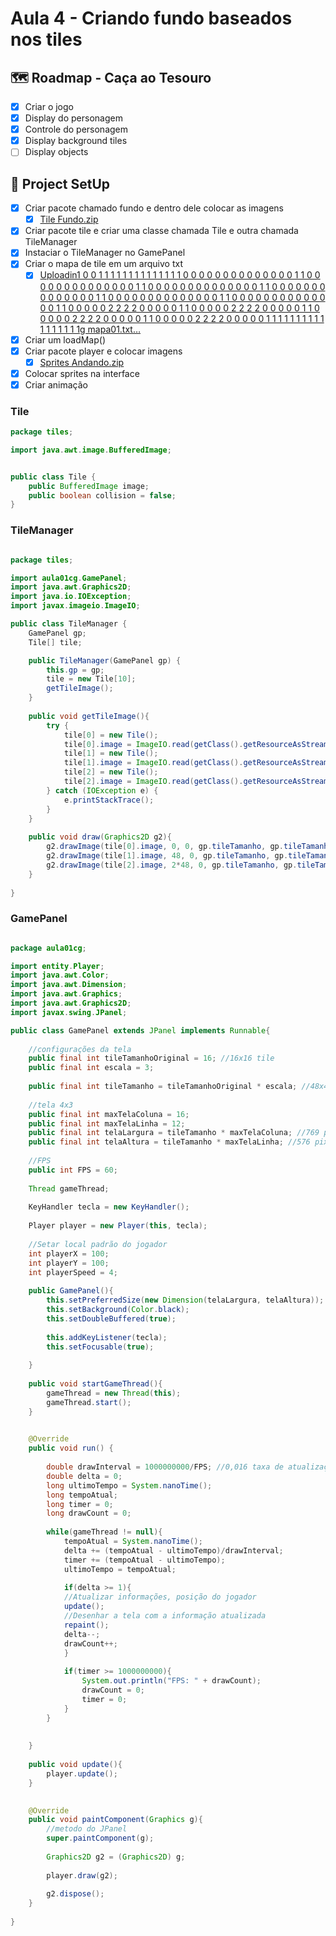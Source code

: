 # Aula 4 - Criando fundo baseados nos tiles

## 🗺️ Roadmap - Caça ao Tesouro

   - [x] Criar o jogo
   - [x] Display do personagem
   - [x] Controle do personagem
   - [x] Display background tiles
   - [ ] Display objects

## 🔧 Project SetUp

   - [x] Criar pacote chamado fundo e dentro dele colocar as imagens
     - [x] [Tile Fundo.zip](https://github.com/user-attachments/files/16987447/Tile.Fundo.zip)
   - [x] Criar pacote tile e criar uma classe chamada Tile e outra chamada TileManager
   - [x] Instaciar o TileManager no GamePanel
   - [x] Criar o mapa de tile em um arquivo txt
     - [x] [Uploadin1 0 0 1 1 1 1 1 1 1 1 1 1 1 1 1
1 0 0 0 0 0 0 0 0 0 0 0 0 0 0 1
1 0 0 0 0 0 0 0 0 0 0 0 0 0 0 1
1 0 0 0 0 0 0 0 0 0 0 0 0 0 0 1
1 0 0 0 0 0 0 0 0 0 0 0 0 0 0 1
1 0 0 0 0 0 0 0 0 0 0 0 0 0 0 1
1 0 0 0 0 0 0 0 0 0 0 0 0 0 0 1
1 0 0 0 0 0 2 2 2 2 0 0 0 0 0 1
1 0 0 0 0 0 2 2 2 2 0 0 0 0 0 1
1 0 0 0 0 0 2 2 2 2 0 0 0 0 0 1
1 0 0 0 0 0 2 2 2 2 0 0 0 0 0 1
1 1 1 1 1 1 1 1 1 1 1 1 1 1 1 1g mapa01.txt…]()

   - [x] Criar um loadMap()
   - [x] Criar pacote player e colocar imagens
      - [x]  [Sprites Andando.zip](https://github.com/user-attachments/files/16901504/Sprites.Andando.zip)
   - [x] Colocar sprites na interface
   - [x] Criar animação

### Tile

``` java
package tiles;

import java.awt.image.BufferedImage;


public class Tile {
    public BufferedImage image;
    public boolean collision = false;
}

```

### TileManager

``` java

package tiles;

import aula01cg.GamePanel;
import java.awt.Graphics2D;
import java.io.IOException;
import javax.imageio.ImageIO;

public class TileManager {
    GamePanel gp;
    Tile[] tile;

    public TileManager(GamePanel gp) {
        this.gp = gp;
        tile = new Tile[10];
        getTileImage();
    }
    
    public void getTileImage(){
        try {
            tile[0] = new Tile();
            tile[0].image = ImageIO.read(getClass().getResourceAsStream("/Fundo/grass.png"));
            tile[1] = new Tile();
            tile[1].image = ImageIO.read(getClass().getResourceAsStream("/Fundo/wall.png"));
            tile[2] = new Tile();
            tile[2].image = ImageIO.read(getClass().getResourceAsStream("/Fundo/water.png"));
        } catch (IOException e) {
            e.printStackTrace();
        }
    }
    
    public void draw(Graphics2D g2){
        g2.drawImage(tile[0].image, 0, 0, gp.tileTamanho, gp.tileTamanho, null);
        g2.drawImage(tile[1].image, 48, 0, gp.tileTamanho, gp.tileTamanho, null);
        g2.drawImage(tile[2].image, 2*48, 0, gp.tileTamanho, gp.tileTamanho, null);
    }
       
}

```

### GamePanel
```Java

package aula01cg;

import entity.Player;
import java.awt.Color;
import java.awt.Dimension;
import java.awt.Graphics;
import java.awt.Graphics2D;
import javax.swing.JPanel;

public class GamePanel extends JPanel implements Runnable{
    
    //configurações da tela
    public final int tileTamanhoOriginal = 16; //16x16 tile
    public final int escala = 3;
    
    public final int tileTamanho = tileTamanhoOriginal * escala; //48x48 tile
    
    //tela 4x3
    public final int maxTelaColuna = 16; 
    public final int maxTelaLinha = 12;
    public final int telaLargura = tileTamanho * maxTelaColuna; //769 pixels
    public final int telaAltura = tileTamanho * maxTelaLinha; //576 pixels
    
    //FPS
    public int FPS = 60;
    
    Thread gameThread;
    
    KeyHandler tecla = new KeyHandler();
    
    Player player = new Player(this, tecla);
    
    //Setar local padrão do jogador
    int playerX = 100;
    int playerY = 100;
    int playerSpeed = 4;
    
    public GamePanel(){
        this.setPreferredSize(new Dimension(telaLargura, telaAltura));
        this.setBackground(Color.black);
        this.setDoubleBuffered(true);
        
        this.addKeyListener(tecla);
        this.setFocusable(true);
        
    }
    
    public void startGameThread(){
        gameThread = new Thread(this);
        gameThread.start();
    }
    

    @Override
    public void run() {
        
        double drawInterval = 1000000000/FPS; //0,016 taxa de atualização
        double delta = 0;
        long ultimoTempo = System.nanoTime();
        long tempoAtual;
        long timer = 0;
        long drawCount = 0;
        
        while(gameThread != null){   
            tempoAtual = System.nanoTime();
            delta += (tempoAtual - ultimoTempo)/drawInterval;
            timer += (tempoAtual - ultimoTempo);
            ultimoTempo = tempoAtual;
            
            if(delta >= 1){
            //Atualizar informações, posição do jogador
            update();
            //Desenhar a tela com a informação atualizada
            repaint();
            delta--;
            drawCount++;
            }
            
            if(timer >= 1000000000){
                System.out.println("FPS: " + drawCount);
                drawCount = 0;
                timer = 0;
            }
        }
        
       
    }
    
    public void update(){
        player.update();
    }

    
    @Override
    public void paintComponent(Graphics g){
        //metodo do JPanel
        super.paintComponent(g);
        
        Graphics2D g2 = (Graphics2D) g;
       
        player.draw(g2);
        
        g2.dispose();
    }
    
}
```

